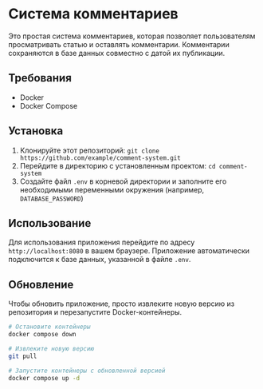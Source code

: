 # Система комментариев

Это простая система комментариев, которая позволяет пользователям просматривать статью и оставлять комментарии. Комментарии сохраняются в базе данных совместно с датой их публикации.

## Требования

- Docker
- Docker Compose

## Установка

1. Клонируйте этот репозиторий: `git clone https://github.com/example/comment-system.git`
2. Перейдите в директорию с установленным проектом: `cd comment-system`
3. Создайте файл `.env` в корневой директории и заполните его необходимыми переменными окружения (например, `DATABASE_PASSWORD`)

## Использование

Для использования приложения перейдите по адресу `http://localhost:8080` в вашем браузере. Приложение автоматически подключится к базе данных, указанной в файле `.env`.

## Обновление

Чтобы обновить приложение, просто извлеките новую версию из репозитория и перезапустите Docker-контейнеры.

```bash
# Остановите контейнеры
docker compose down

# Извлеките новую версию
git pull

# Запустите контейнеры с обновленной версией
docker compose up -d